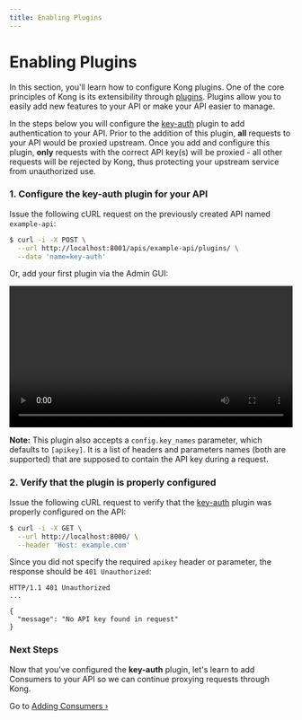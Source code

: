 ```yaml
---
title: Enabling Plugins
---
```


# Enabling Plugins

In this section, you'll learn how to configure Kong plugins. One of the core
principles of Kong is its extensibility through [plugins][plugins]. Plugins
allow you to easily add new features to your API or make your API easier to
manage.

In the steps below you will configure the [key-auth][key-auth] plugin to add
authentication to your API. Prior to the addition of this plugin, **all**
requests to your API would be proxied upstream. Once you add and configure this
plugin, **only** requests with the correct API key(s) will be proxied - all
other requests will be rejected by Kong, thus protecting your upstream service
from unauthorized use.

### 1. Configure the key-auth plugin for your API

Issue the following cURL request on the previously created API named
`example-api`:

```bash
$ curl -i -X POST \
  --url http://localhost:8001/apis/example-api/plugins/ \
  --data 'name=key-auth'
```

Or, add your first plugin via the Admin GUI:

<video width="100%" autoplay loop controls>
 <source src="https://konghq.com/wp-content/uploads/2018/03/create-keyauth-plugin-ee0.31.mp4" type="video/mp4">
 Your browser does not support the video tag.
</video>

**Note:** This plugin also accepts a `config.key_names` parameter, which
defaults to `[apikey]`. It is a list of headers and parameters names (both
are supported) that are supposed to contain the API key during a request.

### 2. Verify that the plugin is properly configured

Issue the following cURL request to verify that the [key-auth][key-auth]
plugin was properly configured on the API:

```bash
$ curl -i -X GET \
  --url http://localhost:8000/ \
  --header 'Host: example.com'
```

Since you did not specify the required `apikey` header or parameter, the
response should be `401 Unauthorized`:

```http
HTTP/1.1 401 Unauthorized
...

{
  "message": "No API key found in request"
}
```

### Next Steps

Now that you've configured the **key-auth** plugin, let's learn to add
Consumers to your API so we can continue proxying requests through Kong.

Go to [Adding Consumers &rsaquo;][adding-consumers]

[key-auth]: /plugins/key-authentication
[plugins]: /plugins
[adding-consumers]: /enterprise/{{page.kong_version}}/getting-started/adding-consumers
